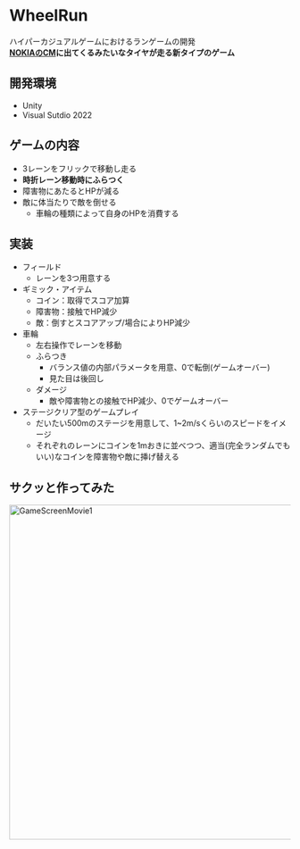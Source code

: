 # WheelRun
ハイパーカジュアルゲームにおけるランゲームの開発  
**[NOKIAのCM](https://www.youtube.com/watch?v=Ir5fZZOkmRs)に出てくるみたいなタイヤが走る新タイプのゲーム**

## 開発環境
* Unity
* Visual Sutdio 2022

## ゲームの内容
* 3レーンをフリックで移動し走る
* **時折レーン移動時にふらつく**
* 障害物にあたるとHPが減る
* 敵に体当たりで敵を倒せる
  * 車輪の種類によって自身のHPを消費する

## 実装
* フィールド
  * レーンを3つ用意する
* ギミック・アイテム
  * コイン：取得でスコア加算
  * 障害物：接触でHP減少
  * 敵：倒すとスコアアップ/場合によりHP減少
* 車輪
  * 左右操作でレーンを移動
  * ふらつき
    * バランス値の内部パラメータを用意、0で転倒(ゲームオーバー)
    * 見た目は後回し
  * ダメージ
    * 敵や障害物との接触でHP減少、0でゲームオーバー
* ステージクリア型のゲームプレイ
  * だいたい500mのステージを用意して、1~2m/sくらいのスピードをイメージ
  * それぞれのレーンにコインを1mおきに並べつつ、適当(完全ランダムでもいい)なコインを障害物や敵に挿げ替える

## サクッと作ってみた
<img height="600" alt="GameScreenMovie1" src="https://github.com/Ryuki-Arai/WheelRun/blob/main/README_Picture/Screen_Recording_20221020_151423_Unity-Remote-5.gif"> 
